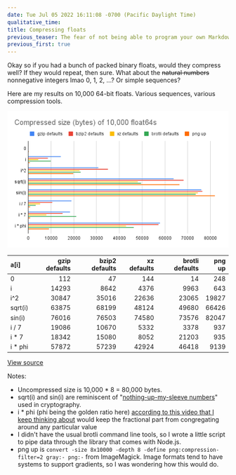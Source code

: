 ```yaml
---
date: Tue Jul 05 2022 16:11:08 -0700 (Pacific Daylight Time)
qualitative_time: 
title: Compressing floats
previous_teaser: The fear of not being able to program your own Markdown parser while doing all your writing in Markdown
previous_first: true
---
```

Okay so if you had a bunch of packed binary floats, would they compress well?
If they would repeat, then sure.
What about the ~~natural numbers~~ nonnegative integers lmao 0, 1, 2, ...?
Or simple sequences?

Here are my results on 10,000 64-bit floats.
Various sequences, various compression tools.

![](/assets/2022/compressing-floats-chart.png)

|a[i]|gzip defaults|bzip2 defaults|xz defaults|brotli defaults|png up|
|:----|----:|----:|----:|----:|----:|
|0|112|47|144|14|248|
|i|14293|8642|4376|9963|643|
|i^2|30847|35016|22636|23065|19827|
|sqrt(i)|63875|68199|48124|49680|66426|
|sin(i)|76016|76503|74580|73576|82047|
|i / 7|19086|10670|5332|3378|937|
|i * 7|18342|15080|8052|21203|935|
|i * phi|57872|57239|42924|46418|9139|

[View source](https://glitch.com/edit/#!/pushy-tide-pangolin?path=test.sh)

Notes:

- Uncompressed size is 10,000 * 8 = 80,000 bytes.
- sqrt(i) and sin(i) are reminiscent of "[nothing-up-my-sleeve numbers](https://en.wikipedia.org/wiki/Nothing-up-my-sleeve_number#Examples)" used in cryptography.
- i * phi (phi being the golden ratio here) [according to this video that I keep thinking about](https://www.youtube.com/watch?v=sj8Sg8qnjOg) would keep the fractional part from congregating around any particular value
- I didn't have the usual brotli command line tools, so I wrote a little script to pipe data through the library that comes with Node.js.
- png up is `convert -size 8x10000 -depth 8 -define png:compression-filter=2 gray:- png:-` from ImageMagick. Image formats tend to have systems to support gradients, so I was wondering how this would do.
